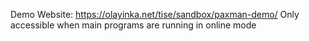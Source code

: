 Demo Website: https://olayinka.net/tise/sandbox/paxman-demo/
Only accessible when main programs are running in online mode
